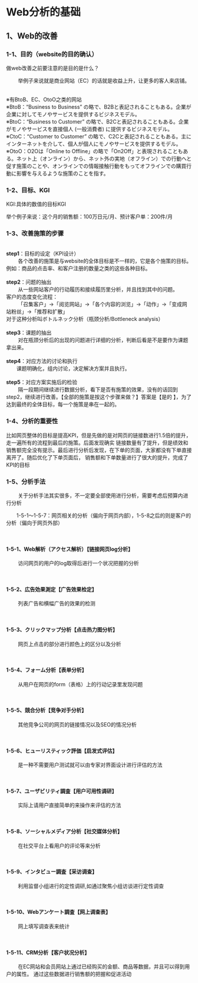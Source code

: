 # Web分析的基础
## 1、Web的改善
### 1-1、目的（website的目的确认）
<p>做web改善之前要注意的是目的是什么？</p>
<p>&emsp;&emsp;
举例子来说就是商业网站（EC）的话就是收益上升，让更多的客人来店铺。
</p>
<br>※有BtoB、EC、OtoO之类的网站
<br>※BtoB：“Business to Business” の略で、B2Bと表記されることもある。企業が企業に対してモノやサービスを提供するビジネスモデル。
<br>※BtoC：“Business to Customer” の略で、B2Cと表記されることもある。企業がモノやサービスを直接個人 (一般消費者) に提供するビジネスモデル。
<br>※CtoC：“Customer to Customer” の略で、C2Cと表記されることもある。主にインターネットを介して、個人が個人にモノやサービスを提供するモデル。
<br>※OtoO：O2Oは「Online to Offline」の略で「On2Off」と表現されることもある。ネット上（オンライン）から、ネット外の実地（オフライン）での行動へと促す施策のことや、オンラインでの情報接触行動をもってオフラインでの購買行動に影響を与えるような施策のことを指す。

### 1-2、目标、KGI
<p>KGI:具体的数值的目标KGI</p>
举个例子来说：这个月的销售额：100万日元/月、预计客户单：200件/月

### 1-3、改善施策的步骤
<br>**step1**：目标的设定（KPI设计）
<br>&emsp;&emsp;
各个改善的施策是与website的全体目标是不一样的，它是各个施策的目标。
例如：商品的点击率、和客户注册的数量之类的这些各种目标。
<br>
<br>**step2**：问题的抽出
<br>&emsp;&emsp;
从一些网站客户的行动履历和接续履历里分析，并且找到其中的问题。
<br>客户的态度变化流程：
<br>&emsp;&emsp;
「召集客户」->「阅览网站」->「各个内容的浏览」->「动作」->「变成网站粉丝」->「推荐和扩散」
<br>对于这种分析叫ボトルネック分析（瓶颈分析/Bottleneck analysis）
<br>
<br>**step3**：课题的抽出
<br>&emsp;&emsp;
对在瓶颈分析后的出现的问题进行详细的分析，判断后看是不是要作为课题拿出来。
<br>
<br>**step4**：对应方法的讨论和执行
<br>&emsp;&emsp;课题明确化，组内讨论，决定解决方案并且执行。
<br>
<br>**step5**：对应方案实施后的检验
<br>&emsp;&emsp;
隔一段期间继续进行数据分析，看下是否有施策的效果，没有的话回到step2，继续进行改善。【全部的施策是按这个步骤来做？】答案是【是的
】，为了达到最终的全体目标，每一个施策是串在一起的。

### 1-4、分析的重要性
<p>比如网页整体的目标是提高KPI，但是先做的是对网页的链接数进行1.5倍的提升，走一遍所有的流程到最后的施策。后面发现确实
链接数量有了提升，但是绩效和销售额完全没有提示。最后进行分析后发现，在下单的页面，大家都没有下单直接离开了。随后优化了下单页面后，
销售额和下单数量进行了很大的提升，完成了KPI的目标</p>

### 1-5、分析手法
<p>&emsp;&emsp;
关于分析手法其实很多，不一定要全部使用进行分析，需要考虑后预算内进行分析</p>
<p>&emsp;&emsp;1-5-1～1-5-7：网页相关的分析（偏向于网页内部），1-5-8之后的则是客户的分析（偏向于网页外部）</p>
<br>

#### 1-5-1、Web解析（アクセス解析）【链接网页log分析】
<p>&emsp;&emsp;
访问网页的用户的log取得后进行一个状况把握的分析</p>
<br>

#### 1-5-2、広告効果測定【广告效果检定】
<p>&emsp;&emsp;
列表广告和横幅广告的效果的检测</p>
<br>

#### 1-5-3、クリックマップ分析【点击热力图分析】
<p>&emsp;&emsp;
网页上点击的部分进行颜色上的区分以及分析</p>
<br>

#### 1-5-4、フォーム分析【表单分析】
<p>&emsp;&emsp;
从用户在网页的form（表格）上的行动记录里发现问题</p>
<br>

#### 1-5-5、競合分析【竞争对手分析】
<p>&emsp;&emsp;
其他竞争公司的网页的链接情况以及SEO的情况分析</p>
<br>

#### 1-5-6、ヒューリスティック評価【启发式评估】
<p>&emsp;&emsp;
是一种不需要用户测试就可以由专家对界面设计进行评估的方法</p>
<br>

#### 1-5-7、ユーザビリティ調査【用户可用性调研】
<p>&emsp;&emsp;
实际上请用户直接简单的来操作来评估的方法</p>
<br>

#### 1-5-8、ソーシャルメディア分析【社交媒体分析】
<p>&emsp;&emsp;
在社交平台上看用户的评论等来分析</p>
<br>

#### 1-5-9、インタビュー調査【采访调查】
<p>&emsp;&emsp;
利用监督小组进行的定性调研,如通过聚焦小组访谈进行定性调查</p>
<br>

#### 1-5-10、Webアンケート調査【网上调查表】
<p>&emsp;&emsp;
网上填写调查表来统计</p>
<br>

#### 1-5-11、CRM分析【客户状况分析】
<p>&emsp;&emsp;
在EC网站和会员网站上通过已经购买的金额、商品等数据，并且可以得到用户的属性。
通过这些数据进行销售额的把握和促进活动</p>
<br>
